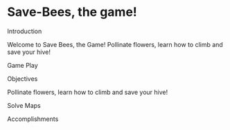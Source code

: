 # Save-Bees, the game!

Introduction

Welcome to Save Bees, the Game! Pollinate flowers, learn how to climb and save your hive!

Game Play

Objectives

Pollinate flowers, learn how to climb and save your hive!

Solve Maps

Accomplishments
